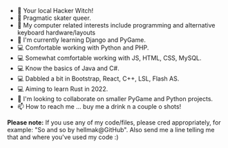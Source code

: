 - 🔮 Your local Hacker Witch! 
- 👋 Pragmatic skater queer.
- 👀 My computer related interests include programming and alternative keyboard hardware/layouts
- 🌱 I'm currently learning Django and PyGame.
- 💻 Comfortable working with Python and PHP.  
- 💻 Somewhat comfortable working with JS, HTML, CSS, MySQL.
- 💻 Know the basics of Java and C#.
- 💻 Dabbled a bit in Bootstrap, React, C++, LSL, Flash AS.
- 💻 Aiming to learn Rust in 2022.
- 💞️ I'm looking to collaborate on smaller PyGame and Python projects.
- 📫 How to reach me ... buy me a drink n a couple o shots! 

**Please note:** If you use any of my code/files, please cred appropriately, for example: "So and so by hellmak@GitHub". Also send me a line telling me that and where you've used my code :) 

<!---
hellmak/hellmak is a ✨ special ✨ repository because its 'README.md' (this file) appears on your GitHub profile.
You can click the Preview link to take a look at your changes.
--->
